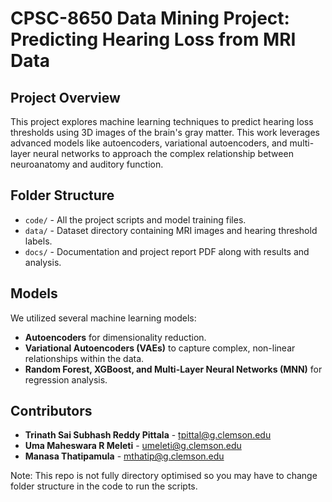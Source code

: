 # CPSC-8650 Data Mining Project: Predicting Hearing Loss from MRI Data

## Project Overview
This project explores machine learning techniques to predict hearing loss thresholds using 3D images of the brain's gray matter. This work leverages advanced models like autoencoders, variational autoencoders, and multi-layer neural networks to approach the complex relationship between neuroanatomy and auditory function.

## Folder Structure
- `code/` - All the project scripts and model training files.
- `data/` - Dataset directory containing MRI images and hearing threshold labels.
- `docs/` - Documentation and project report PDF along with results and analysis.

## Models
We utilized several machine learning models:
- **Autoencoders** for dimensionality reduction.
- **Variational Autoencoders (VAEs)** to capture complex, non-linear relationships within the data.
- **Random Forest, XGBoost, and Multi-Layer Neural Networks (MNN)** for regression analysis.

## Contributors
- **Trinath Sai Subhash Reddy Pittala** - tpittal@g.clemson.edu
- **Uma Maheswara R Meleti** - umeleti@g.clemson.edu
- **Manasa Thatipamula** - mthatip@g.clemson.edu

Note: This repo is not fully directory optimised so you may have to change folder structure in the code to run the scripts.

